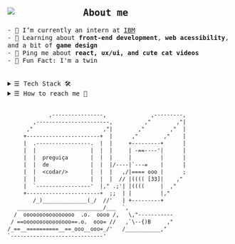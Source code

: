 <img width="170px" align="left" src="https://user-images.githubusercontent.com/78867705/163468239-c9ca2c8b-0bc5-4881-bd23-bcf6dac34b0b.gif" />
 
<samp>
  <h2>About me</h2>
  - 🔭 I’m currently an intern at <a href="https://www.ibm.com/">IBM</a></li> <br/>
  - 🧐 Learning about <strong>front-end development</strong>, <strong>web acessibility</strong>, and a bit of <strong>game design</strong></li> <br/>
  - 💬 Ping me about <strong>react, ux/ui, and cute cat videos</strong></li> <br/>
  - 🎉 Fun Fact: I'm a twin</li>
<br/>
<br/>
<br/>
 
<details>
<summary><samp>&#9776;</samp> Tech Stack 🛠️ </i> </summary>
 
### 🖥️ Front-End
<p align="left">
  <img title="HTML" src="https://raw.githubusercontent.com/gabilima109/gabilima109/7593f21d248dab740fa2f16ab935e171b2651bde/images/html-icon.svg" width="50x">
  <img title="CSS" src="https://raw.githubusercontent.com/gabilima109/gabilima109/7593f21d248dab740fa2f16ab935e171b2651bde/images/css-icon.svg" width="50x">
  <img title="JavaScript" src="https://raw.githubusercontent.com/gabilima109/gabilima109/7593f21d248dab740fa2f16ab935e171b2651bde/images/js-icon.svg" width="50x">
  <img title="React.js" src="https://raw.githubusercontent.com/gabilima109/gabilima109/7593f21d248dab740fa2f16ab935e171b2651bde/images/react-icon.svg" width="50x">
  <img title="Next.js" src="https://raw.githubusercontent.com/gabilima109/gabilima109/7593f21d248dab740fa2f16ab935e171b2651bde/images/nextjs-icon.svg" width="50x">
</p>

### ⚙️ Back-End
<p align="left">
  <img title="Node.js" src="https://raw.githubusercontent.com/gabilima109/gabilima109/7593f21d248dab740fa2f16ab935e171b2651bde/images/node-icon.svg" width="50x">
  <img title="Postgresql" src="https://raw.githubusercontent.com/gabilima109/gabilima109/7593f21d248dab740fa2f16ab935e171b2651bde/images/postgresql-icon.svg" width="50x">
</p>

### 📦 Other
<p align="left">
  <img title="Python" src="https://raw.githubusercontent.com/gabilima109/gabilima109/7593f21d248dab740fa2f16ab935e171b2651bde/images/python-icon.svg" width="50x">
  <img title="C++" src="https://raw.githubusercontent.com/gabilima109/gabilima109/7593f21d248dab740fa2f16ab935e171b2651bde/images/cpp-icon.svg" width="50x">
  <img title="Figma" src="https://raw.githubusercontent.com/gabilima109/gabilima109/7593f21d248dab740fa2f16ab935e171b2651bde/images/figma-icon.svg" width="50x">
  <img title="Git" src="https://raw.githubusercontent.com/gabilima109/gabilima109/7593f21d248dab740fa2f16ab935e171b2651bde/images/git-icon.svg" width="50x">
</p>
      
    
 </details>
 <details>
 <summary><samp>&#9776;</samp> How to reach me 🔗 </i> </summary>
 <br/>  

 - 💼 [Linkedin](https://www.linkedin.com/in/gabriela-correa-da-silva-lima/)
 - 🐦 [Twitter](https://twitter.com/gabrielac_lima)
 - Discord: gabriela lima#4749
 </details>
 
 
</samp>

<br/>



                 ,----------------,              ,---------,
            ,-----------------------,          ,"        ,"|
          ,"                      ,"|        ,"        ,"  |
         +-----------------------+  |      ,"        ,"    |
         |  .-----------------.  |  |     +---------+      |
         |  |                 |  |  |     | -==----'|      |
         |  |  preguiça       |  |  |     |         |      |
         |  |  de             |  |  |/----|`---=    |      |
         |  |  <codar/>       |  |  |   ,/|==== ooo |      ;
         |  |                 |  |  |  // |(((( [33]|    ,"
         |  `-----------------'  |," .;'| |((((     |  ,"
         +-----------------------+  ;;  | |         |,"    
            /_)______________(_/  //'   | +---------+
       ___________________________/___  `,
      /  oooooooooooooooo  .o.  oooo /,   \,"-----------
     / ==ooooooooooooooo==.o.  ooo= //   ,`\--{)B     ,"
    /_==__==========__==_ooo__ooo=_/'   /___________,"
    `-----------------------------'
